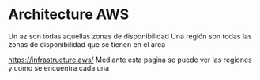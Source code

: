 # Architecture AWS

Un az son todas aquellas zonas de disponibilidad
Una región son todas las zonas de disponibilidad que se tienen en el area

https://infrastructure.aws/
Mediante esta pagina se puede ver las regiones y como se encuentra cada una